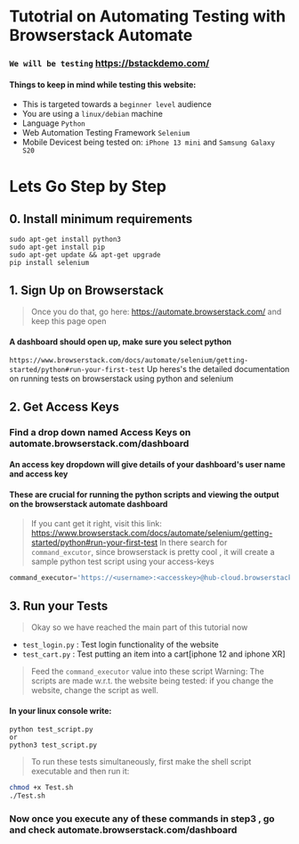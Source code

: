 # Tutotrial on Automating Testing with  Browserstack Automate  
### `We will be testing` https://bstackdemo.com/


#### Things to keep in mind while testing this website:

- This is targeted towards a `beginner level` audience
- You are using a `linux/debian` machine
- Language `Python`
- Web Automation Testing Framework `Selenium`
- Mobile Devicest being tested on: `iPhone 13 mini` and `Samsung Galaxy S20`
# Lets Go Step by Step 
## 0. Install minimum requirements
```
sudo apt-get install python3
sudo apt-get install pip
sudo apt-get update && apt-get upgrade
pip install selenium
```
## 1. Sign Up on Browserstack
> Once you do that,  go here: https://automate.browserstack.com/ and keep this page open
#### A dashboard should open up, make sure you select python
`https://www.browserstack.com/docs/automate/selenium/getting-started/python#run-your-first-test`
 Up heres's the detailed documentation on running tests on browserstack using python and selenium 

## 2. Get Access Keys
### Find a drop down named Access Keys on automate.browserstack.com/dashboard 
#### An access key dropdown will give details of your dashboard's  user name and access key
#### These are crucial  for running the python scripts and viewing the output on the browserstack automate dashboard

> If you cant get it right, visit this link: 
> https://www.browserstack.com/docs/automate/selenium/getting-started/python#run-your-first-test
> In there search for `command_excutor`, since browserstack  is pretty cool , it will create a sample python test script using your access-keys

```py
command_executor='https://<username>:<accesskey>@hub-cloud.browserstack.com/wd/hub
```
## 3. Run your Tests

> Okay so we have reached the main part of this tutorial now
 - `test_login.py` : Test login functionality of the website 
 - `test_cart.py`  : Test putting an item into a cart[iphone 12 and iphone XR]
> Feed the `command_executor` value into these script
> Warning: The scripts are made w.r.t. the website being tested: if you change the website, change the script as well.
#### In your linux console write:
```
python test_script.py
or
python3 test_script.py
```
> To run these tests simultaneously, first make the shell script executable and then run it:
```sh
chmod +x Test.sh
./Test.sh
```
### Now once you execute any of these commands in step3 , go and check automate.browserstack.com/dashboard


